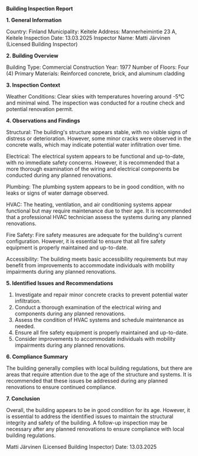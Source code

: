  **Building Inspection Report**

**1. General Information**

Country: Finland
Municipality: Keitele
Address: Mannerheimintie 23 A, Keitele
Inspection Date: 13.03.2025
Inspector Name: Matti Järvinen (Licensed Building Inspector)

**2. Building Overview**

Building Type: Commercial
Construction Year: 1977
Number of Floors: Four (4)
Primary Materials: Reinforced concrete, brick, and aluminum cladding

**3. Inspection Context**

Weather Conditions: Clear skies with temperatures hovering around -5°C and minimal wind. The inspection was conducted for a routine check and potential renovation permit.

**4. Observations and Findings**

Structural: The building's structure appears stable, with no visible signs of distress or deterioration. However, some minor cracks were observed in the concrete walls, which may indicate potential water infiltration over time.

Electrical: The electrical system appears to be functional and up-to-date, with no immediate safety concerns. However, it is recommended that a more thorough examination of the wiring and electrical components be conducted during any planned renovations.

Plumbing: The plumbing system appears to be in good condition, with no leaks or signs of water damage observed.

HVAC: The heating, ventilation, and air conditioning systems appear functional but may require maintenance due to their age. It is recommended that a professional HVAC technician assess the systems during any planned renovations.

Fire Safety: Fire safety measures are adequate for the building's current configuration. However, it is essential to ensure that all fire safety equipment is properly maintained and up-to-date.

Accessibility: The building meets basic accessibility requirements but may benefit from improvements to accommodate individuals with mobility impairments during any planned renovations.

**5. Identified Issues and Recommendations**

1. Investigate and repair minor concrete cracks to prevent potential water infiltration.
2. Conduct a thorough examination of the electrical wiring and components during any planned renovations.
3. Assess the condition of HVAC systems and schedule maintenance as needed.
4. Ensure all fire safety equipment is properly maintained and up-to-date.
5. Consider improvements to accommodate individuals with mobility impairments during any planned renovations.

**6. Compliance Summary**

The building generally complies with local building regulations, but there are areas that require attention due to the age of the structure and systems. It is recommended that these issues be addressed during any planned renovations to ensure continued compliance.

**7. Conclusion**

Overall, the building appears to be in good condition for its age. However, it is essential to address the identified issues to maintain the structural integrity and safety of the building. A follow-up inspection may be necessary after any planned renovations to ensure compliance with local building regulations.

Matti Järvinen (Licensed Building Inspector)
Date: 13.03.2025